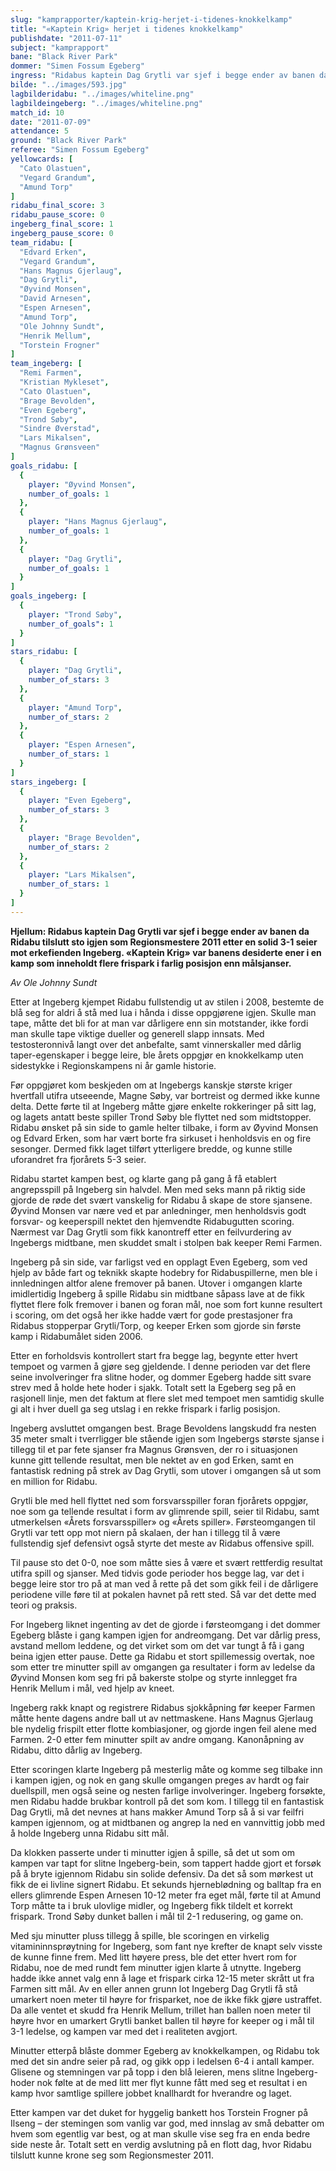 ```yaml
---
slug: "kamprapporter/kaptein-krig-herjet-i-tidenes-knokkelkamp"
title: "«Kaptein Krig» herjet i tidenes knokkelkamp"
publishdate: "2011-07-11"
subject: "kamprapport"
bane: "Black River Park"
dommer: "Simen Fossum Egeberg"
ingress: "Ridabus kaptein Dag Grytli var sjef i begge ender av banen da Ridabu tilslutt sto igjen som Regionsmestere 2011 etter en solid 3-1 seier mot erkefienden Ingeberg. «Kaptein Krig» var banens desiderte ener i en kamp som inneholdt flere frispark i farlig posisjon enn målsjanser."
bilde: "../images/593.jpg"
lagbilderidabu: "../images/whiteline.png"
lagbildeingeberg: "../images/whiteline.png"
match_id: 10
date: "2011-07-09"
attendance: 5
ground: "Black River Park"
referee: "Simen Fossum Egeberg"
yellowcards: [
  "Cato Olastuen",
  "Vegard Grandum",
  "Amund Torp"
]
ridabu_final_score: 3
ridabu_pause_score: 0
ingeberg_final_score: 1
ingeberg_pause_score: 0
team_ridabu: [
  "Edvard Erken",
  "Vegard Grandum",
  "Hans Magnus Gjerlaug",
  "Dag Grytli",
  "Øyvind Monsen",
  "David Arnesen",
  "Espen Arnesen",
  "Amund Torp",
  "Ole Johnny Sundt",
  "Henrik Mellum",
  "Torstein Frogner"
]
team_ingeberg: [
  "Remi Farmen",
  "Kristian Mykleset",
  "Cato Olastuen",
  "Brage Bevolden",
  "Even Egeberg",
  "Trond Søby",
  "Sindre Øverstad",  
  "Lars Mikalsen",
  "Magnus Grønsveen"
]
goals_ridabu: [
  {
    player: "Øyvind Monsen",
    number_of_goals: 1
  },
  {
    player: "Hans Magnus Gjerlaug",
    number_of_goals: 1
  },
  {
    player: "Dag Grytli",
    number_of_goals: 1
  }
]
goals_ingeberg: [
  {
    player: "Trond Søby",
    number_of_goals": 1
  }
]
stars_ridabu: [
  {
    player: "Dag Grytli",
    number_of_stars: 3
  },
  {
    player: "Amund Torp",
    number_of_stars: 2
  },
  {
    player: "Espen Arnesen",
    number_of_stars: 1
  }
]
stars_ingeberg: [
  {
    player: "Even Egeberg",
    number_of_stars: 3
  },
  {
    player: "Brage Bevolden",
    number_of_stars: 2
  },
  {
    player: "Lars Mikalsen",
    number_of_stars: 1
  }
]
---
```


**Hjellum: Ridabus kaptein Dag Grytli var sjef i begge ender av banen da Ridabu tilslutt sto igjen som Regionsmestere 2011 etter en solid 3-1 seier mot erkefienden Ingeberg. «Kaptein Krig» var banens desiderte ener i en kamp som inneholdt flere frispark i farlig posisjon enn målsjanser.**

*Av Ole Johnny Sundt*

Etter at Ingeberg kjempet Ridabu fullstendig ut av stilen i 2008, bestemte de blå seg for aldri å stå med lua i hånda i disse oppgjørene igjen. Skulle man tape, måtte det bli for at man var dårligere enn sin motstander, ikke fordi man skulle tape viktige dueller og generell slapp innsats. Med testosteronnivå langt over det anbefalte, samt vinnerskaller med dårlig taper-egenskaper i begge leire, ble årets oppgjør en knokkelkamp uten sidestykke i Regionskampens ni år gamle historie.

Før oppgjøret kom beskjeden om at Ingebergs kanskje største kriger hvertfall utifra utseeende, Magne Søby, var bortreist og dermed ikke kunne delta. Dette førte til at Ingeberg måtte gjøre enkelte rokkeringer på sitt lag, og lagets antatt beste spiller Trond Søby ble flyttet ned som midtstopper. Ridabu ønsket på sin side to gamle helter tilbake, i form av Øyvind Monsen og Edvard Erken, som har vært borte fra sirkuset i henholdsvis en og fire sesonger. Dermed fikk laget tilført ytterligere bredde, og kunne stille uforandret fra fjorårets 5-3 seier.

Ridabu startet kampen best, og klarte gang på gang å få etablert angrepsspill på Ingeberg sin halvdel. Men med seks mann på riktig side gjorde de røde det svært vanskelig for Ridabu å skape de store sjansene. Øyvind Monsen var nære ved et par anledninger, men henholdsvis godt forsvar- og keeperspill nektet den hjemvendte Ridabugutten scoring. Nærmest var Dag Grytli som fikk kanontreff etter en feilvurdering av Ingebergs midtbane, men skuddet smalt i stolpen bak keeper Remi Farmen.

Ingeberg på sin side, var farligst ved en opplagt Even Egeberg, som ved hjelp av både fart og teknikk skapte hodebry for Ridabuspillerne, men ble i innledningen altfor alene fremover på banen. Utover i omgangen klarte imidlertidig Ingeberg å spille Ridabu sin midtbane såpass lave at de fikk flyttet flere folk fremover i banen og foran mål, noe som fort kunne resultert i scoring, om det også her ikke hadde vært for gode prestasjoner fra Ridabus stopperpar Grytli/Torp, og keeper Erken som gjorde sin første kamp i Ridabumålet siden 2006.

Etter en forholdsvis kontrollert start fra begge lag, begynte etter hvert tempoet og varmen å gjøre seg gjeldende. I denne perioden var det flere seine involveringer fra slitne hoder, og dommer Egeberg hadde sitt svare strev med å holde hete hoder i sjakk. Totalt sett la Egeberg seg på en rasjonell linje, men det faktum at flere slet med tempoet men samtidig skulle gi alt i hver duell ga seg utslag i en rekke frispark i farlig posisjon.

Ingeberg avsluttet omgangen best. Brage Bevoldens langskudd fra nesten 35 meter smalt i tverrligger ble stående igjen som Ingebergs største sjanse i tillegg til et par fete sjanser fra Magnus Grønsven, der ro i situasjonen kunne gitt tellende resultat, men ble nektet av en god Erken, samt en fantastisk redning på strek av Dag Grytli, som utover i omgangen så ut som en million for Ridabu.

Grytli ble med hell flyttet ned som forsvarsspiller foran fjorårets oppgjør, noe som ga tellende resultat i form av glimrende spill, seier til Ridabu, samt utmerkelsen «Årets forsvarsspiller» og «Årets spiller». Førsteomgangen til Grytli var tett opp mot niern på skalaen, der han i tillegg til å være fullstendig sjef defensivt også styrte det meste av Ridabus offensive spill.

Til pause sto det 0-0, noe som måtte sies å være et svært rettferdig resultat utifra spill og sjanser. Med tidvis gode perioder hos begge lag, var det i begge leire stor tro på at man ved å rette på det som gikk feil i de dårligere periodene ville føre til at pokalen havnet på rett sted. Så var det dette med teori og praksis.

For Ingeberg liknet ingenting av det de gjorde i førsteomgang i det dommer Egeberg blåste i gang kampen igjen for andreomgang. Det var dårlig press, avstand mellom leddene, og det virket som om det var tungt å få i gang beina igjen etter pause. Dette ga Ridabu et stort spillemessig overtak, noe som etter tre minutter spill av omgangen ga resultater i form av ledelse da Øyvind Monsen kom seg fri på bakerste stolpe og styrte innlegget fra Henrik Mellum i mål, ved hjelp av kneet.

Ingeberg rakk knapt og registrere Ridabus sjokkåpning før keeper Farmen måtte hente dagens andre ball ut av nettmaskene. Hans Magnus Gjerlaug ble nydelig frispilt etter flotte kombiasjoner, og gjorde ingen feil alene med Farmen. 2-0 etter fem minutter spilt av andre omgang. Kanonåpning av Ridabu, ditto dårlig av Ingeberg.

Etter scoringen klarte Ingeberg på mesterlig måte og komme seg tilbake inn i kampen igjen, og nok en gang skulle omgangen preges av hardt og fair duellspill, men også seine og nesten farlige involveringer. Ingeberg forsøkte, men Ridabu hadde brukbar kontroll på det som kom. I tillegg til en fantastisk Dag Grytli, må det nevnes at hans makker Amund Torp så å si var feilfri kampen igjennom, og at midtbanen og angrep la ned en vannvittig jobb med å holde Ingeberg unna Ridabu sitt mål.

Da klokken passerte under ti minutter igjen å spille, så det ut som om kampen var tapt for slitne Ingeberg-bein, som tappert hadde gjort et forsøk på å bryte igjennom Ridabu sin solide defensiv. Da det så som mørkest ut fikk de ei livline signert Ridabu. Et sekunds hjerneblødning og balltap fra en ellers glimrende Espen Arnesen 10-12 meter fra eget mål, førte til at Amund Torp måtte ta i bruk ulovlige midler, og Ingeberg fikk tildelt et korrekt frispark. Trond Søby dunket ballen i mål til 2-1 redusering, og game on.

Med sju minutter pluss tillegg å spille, ble scoringen en virkelig vitamininnsprøytning for Ingeberg, som fant nye krefter de knapt selv visste de kunne finne frem. Med litt høyere press, ble det etter hvert rom for Ridabu, noe de med rundt fem minutter igjen klarte å utnytte. Ingeberg hadde ikke annet valg enn å lage et frispark cirka 12-15 meter skrått ut fra Farmen sitt mål. Av en eller annen grunn lot Ingeberg Dag Grytli få stå umarkert noen meter til høyre for frisparket, noe de ikke fikk gjøre ustraffet. Da alle ventet et skudd fra Henrik Mellum, trillet han ballen noen meter til høyre hvor en umarkert Grytli banket ballen til høyre for keeper og i mål til 3-1 ledelse, og kampen var med det i realiteten avgjort.

Minutter etterpå blåste dommer Egeberg av knokkelkampen, og Ridabu tok med det sin andre seier på rad, og gikk opp i ledelsen 6-4 i antall kamper. Glisene og stemningen var på topp i den blå leieren, mens slitne Ingeberg-hoder nok følte at de med litt mer flyt kunne fått med seg et resultat i en kamp hvor samtlige spillere jobbet knallhardt for hverandre og laget.

Etter kampen var det duket for hyggelig bankett hos Torstein Frogner på Ilseng – der stemingen som vanlig var god, med innslag av små debatter om hvem som egentlig var best, og at man skulle vise seg fra en enda bedre side neste år. Totalt sett en verdig avslutning på en flott dag, hvor Ridabu tilslutt kunne krone seg som Regionsmester 2011.